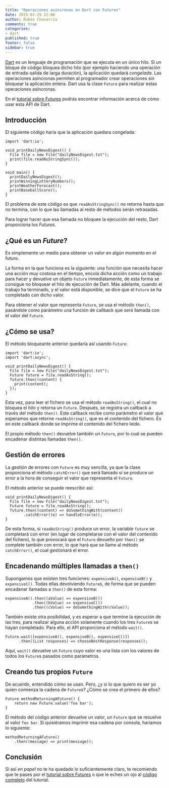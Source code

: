 ```yaml
---
title: "Operaciones asíncronas en Dart con Futures"
date: 2015-01-29 22:06
author: Rubén Chavarría
comments: true
categories: 
- dart
published: true
footer: false
sidebar: true
---
```


[Dart] es un lenguaje de programación que se ejecuta en un único hilo. Si un
bloque de código bloquea dicho hilo (por ejemplo haciendo una operación de
entrada-salida de larga duración), la aplicación quedará *congelada*. Las
operaciones asíncronas permiten al programador crear operaciones sin bloquear
la aplicación entera. Dart usa la clase `Future` para realizar estas
operaciones asíncronas.

En el [tutorial sobre Futures] podrás encontrar información acerca de cómo
usar esta API de Dart.

<!-- more -->

## Introducción

El siguiente código haría que la aplicación quedara congelada:

```
import 'dart:io';

void printDailyNewsDigest() {
  File file = new File("dailyNewsDigest.txt");
  print(file.readAsStringSync());
}

void main() {
  printDailyNewsDigest();
  printWinningLotteryNumbers();
  printWeatherForecast();
  printBaseballScore();
}
```

El problema de este código es que `readAsStringSync()` no retorna hasta que no
termina, con lo que las llamadas al resto de métodos serán retrasadas. 

Para lograr hacer que esa llamada no bloquee la ejecución del resto, Dart proporciona
los *Futures*.

## ¿Qué es un *Future*?

Es simplemente un medio para obtener un valor en algún momento en el futuro. 

La forma en la que funciona es la siguiente: una función que necesita hacer una
acción muy costosa en el tiempo, encola dicha acción como un trabajo para hacer y
devuelve un objeto `Future` inmediatamente, de esta forma se consigue no bloquear
el hilo de ejecución de Dart. Más adelante, cuando el trabajo ha terminado, y el
valor está disponible, se dice que el `Future` se ha completado con dicho valor.

Para obtener el valor que representa `Future`, se usa el método `then()`, pasándole
como parámetro una función de callback que será llamada con el valor del `Future`.

## ¿Cómo se usa?

El método bloqueante anterior quedaría así usando `Future`:

```
import 'dart:io';
import 'dart:async';

void printDailyNewsDigest() {
  File file = new File("dailyNewsDigest.txt");
  Future future = file.readAsString();
  future.then((content) {
    print(content);
  });
}
```

Esta vez, para leer el fichero se usa el método `readAsString()`, el cual no bloquea
el hilo y retorna un `Future`. Después, se registra un callback a través del método
`then()`. Este callback recibe como parámetro el valor que esperamos que retorne
`readAsString()`, que es el contenido del fichero. Es en este callback donde
se imprime el contenido del fichero leído.

El propio método `then()` devuelve también un `Future`, por lo cual se pueden 
encadenar distintas llamadas `then()`.

## Gestión de errores

La gestión de errores con `Future` es muy sencilla, ya que la clase proporciona el
método `catchError()` que será llamado si se produce un error a la hora de conseguir
el valor que representa el `Future`.

El método anterior se puede reescribir así:

```
void printDailyNewsDigest() {
  File file = new File("dailyNewsDigest.txt");
  Future future = file.readAsString();
  future.then((content) => doSomethingWith(content))
        .catchError((e) => handleError(e));
}
```

De esta forma, si `readAsString()` produce un error, la variable `future` se completará
con error (en lugar de completarse con el valor del contenido del fichero), lo que
provocará que el `Future` devuelto por `then()` se complete también con error, lo que hará
que se llame al método `catchError()`, el cual gestionará el error.

## Encadenando múltiples llamadas a `then()`

Supongamos que existen tres funciones: `expensiveA()`, `expensiveB()` y `expensiveC()`. Todas
ellas devolviendo `Future`s, de forma que se pueden encadenar llamadas a `then()` de esta 
forma:

```
expensiveA().then((aValue) => expensiveB()) 
            .then((bValue) => expensiveC()) 
            .then((cValue) => doSomethingWith(cValue));
```

También existe otra posibilidad, y es esperar a que termine la ejecución de las tres, para
realizar alguna acción solamente cuando los tres `Future`s se hayan completado. Para ello,
el API proporciona el método `wait()`.

```
Future.wait([expensiveA(), expensiveB(), expensiveC()])
      .then((List responses) => chooseBestResponse(responses));
```

Aquí, `wait()` devuelve un `Future` cuyo valor es una lista con los valores de todos los
`Future`s pasados como parámetros.

## Creando tus propios `Future`

De acuerdo, entendido cómo se usan. Pero, ¿y si lo que quiero es ser yo quien comienza la
cadena de `Future`s? ¿Cómo se crea el primero de ellos?

```
Future methodReturningAFuture() {
    return new Future.value('foo bar');
}
```

El método del código anterior devuelve un valor, un `Future` que se resuelve al valor
`foo bar`. Si quisiéramos imprimir esa cadena por consola, haríamos lo siguiente:

```
methodReturningAFuture()
    .then((message) => print(message));
```

## Conclusión

Si así *en papel* no te ha quedado lo suficientemente claro, te recomiendo que te pases
por el [tutorial sobre Futures] o que le eches un ojo al [código completo] del tutorial.

[Dart]: http://dartlang.org
[tutorial sobre Futures]: https://www.dartlang.org/docs/tutorials/futures/
[código completo]: https://github.com/rchavarria/dart-tutorials/tree/master/futures
